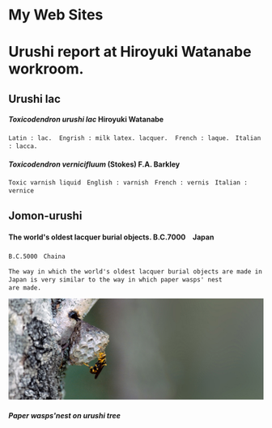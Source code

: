 # My Web Sites 
# Urushi report at Hiroyuki Watanabe workroom.

## Urushi lac

#### ***Toxicodendron urushi lac*** Hiroyuki Watanabe
```
Latin : lac.  Engrish : milk latex. lacquer.  French : laque.　Italian : lacca.
```

#### ***Toxicodendron vernicifluum***  (Stokes) F.A. Barkley
```
Toxic varnish liquid　English : varnish　French : vernis　Italian : vernice
```

## Jomon-urushi

#### The world's oldest lacquer burial objects.  B.C.7000　Japan　　

```
B.C.5000　Chaina
```
```
The way in which the world's oldest lacquer burial objects are made in Japan is very similar to the way in which paper wasps' nest 
are made.
```
![paper wasp](images/top/paper-wasp.jpg)

 ##### Paper wasps'nest on urushi tree

